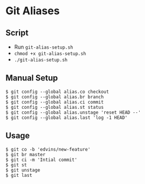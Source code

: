 # Git Aliases

## Script

* Run `git-alias-setup.sh`
* `chmod +x git-alias-setup.sh`
* `./git-alias-setup.sh`

## Manual Setup

```
$ git config --global alias.co checkout
$ git config --global alias.br branch
$ git config --global alias.ci commit
$ git config --global alias.st status
$ git config --global alias.unstage 'reset HEAD --'
$ git config --global alias.last 'log -1 HEAD'
```

## Usage

```
$ git co -b 'edvins/new-feature'
$ git br master
$ git ci -m 'Intial commit' 
$ git st
$ git unstage
$ git last
```
